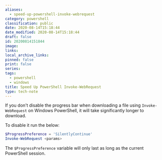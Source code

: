 ```yaml
---
aliases:
  - speed-up-powershell-invoke-webrequest
category: powershell
classification: public
date: 2020-08-14T15:18:44
date_modified: 2020-08-14T15:18:44
draft: false
id: 20200814151844
image: 
links: 
local_archive_links: 
pinned: false
print: false
series: 
tags:
  - powershell
  - windows
title: Speed Up PowerShell Invoke-WebRequest
type: tech-note
---
```


If you don't disable the progress bar when downloading a file using `Invoke-WebRequest` on Windows PowerShell, it will take significantly longer to download. 

To disable it run the below:

```powershell
$ProgressPreference = 'SilentlyContinue'
Invoke-WebRequest <params>
```

The `$ProgressPreference` variable will only last as long as the current PowerShell session.